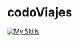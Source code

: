 # codoViajes

[![My Skills](https://skillicons.dev/icons?i=js,nodejs,express,npm,html,css,bootstrap)](https://skillicons.dev)
